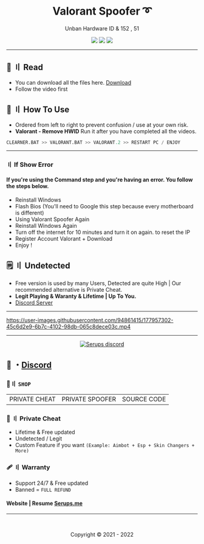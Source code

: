 <h1 align="center">
  Valorant Spoofer ➰
</h1>

<p align="center">
  Unban Hardware ID & 152 , 51
</p>
   

<p align="center">
  <img src="https://img.shields.io/github/languages/top/Serups/Valorant-Spoofer?style=flat-square"/>
  <img src="https://img.shields.io/github/last-commit/Serups/Valorant-Spoofer?style=flat-square"/>
  <img src="https://img.shields.io/github/stars/Serups/Valorant-Spoofer?color=5ac18e&label=Stars&style=flat-square"/>

</p> 

     
---  



## 💭 〢 Read      
 
- You can download all the files here. [Download](https://github.com/Serups/Valorant-Spoofer/releases/tag/Valorant)
- Follow the video first
 


## 🥱 〢 How To Use

- Ordered from left to right to prevent confusion / use at your own risk.
- **Valorant - Remove HWID** Run it after you have completed all the videos.  
 ```python 
 CLEARNER.BAT >> VALORANT.BAT >> VALORANT.2 >> RESTART PC / ENJOY
  ```   
  
---


  
### 〢 If Show Error

#### If you're using the Command step and you're having an error. You follow the steps below.

- Reinstall Windows 
- Flash Bios (You'll need to Google this step because every motherboard is different)
- Using Valorant Spoofer Again
- Reinstall Windows Again
- Turn off the internet for 10 minutes and turn it on again. to reset the IP
- Register Account Valorant + Download
- Enjoy ! 

## <a id="setup2"></a> 🗒 〢 Undetected
- Free version is used by many Users, Detected are quite High | Our recommended alternative is Private Cheat.
- **Legit Playing & Waranty & Lifetime | Up To You.**
- [Discord Server](https://discord.gg/2euDQqzD8Y) 


---


https://user-images.githubusercontent.com/94861415/177957302-45c6d2e9-6b7c-4102-98db-065c8dece03c.mp4
 
 
--- 

  <p align="center">
    <a href="https://discord.gg/2euDQqzD8Y">
        <img title="Serups server discord" alt="Serups discord" src="https://discordapp.com/api/guilds/923947526552432731/widget.png?style=banner2"/>
    </a>
</p> 
 
## 💬 ・[Discord](https://discord.gg/2euDQqzD8Y)

 ### 🛒〢 `SHOP`
 
<table>
<tr>
	<td> PRIVATE CHEAT
	<td> PRIVATE SPOOFER
	<td> SOURCE CODE
</table>

  
### 🎈 〢 Private Cheat

- Lifetime & Free updated
- Undetected / Legit
- Custom Feature if you want `(Example: Aimbot + Esp + Skin Changers + More)`

### 🩹 〢 Warranty

- Support 24/7 & Free updated 
- Banned = `FULL REFUND`

#### Website | Resume [Serups.me](http://Serups.me/)

---

  <br>

<p align="center">
  Copyright © 2021 - 2022
<br>
